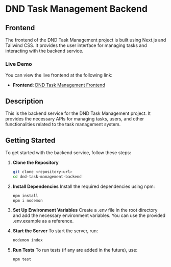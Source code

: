 # DND Task Management Backend

## Frontend

The frontend of the DND Task Management project is built using Next.js and Tailwind CSS. It provides the user interface for managing tasks and interacting with the backend service.

### Live Demo

You can view the live frontend at the following link:

- **Frontend**: [DND Task Management Frontend](https://dnd-task-management-b71ef.web.app/)

## Description

This is the backend service for the DND Task Management project. It provides the necessary APIs for managing tasks, users, and other functionalities related to the task management system.

## Getting Started

To get started with the backend service, follow these steps:

1. **Clone the Repository**

   ```bash
   git clone <repository-url>
   cd dnd-task-management-backend

   ```

2. **Install Dependencies**
   Install the required dependencies using npm:

   ```bash
   npm install
   npm i nodemon
   ```

3. **Set Up Environment Variables**
   Create a .env file in the root directory and add the necessary environment variables. You can use the provided .env.example as a reference.

4. **Start the Server**
   To start the server, run:

   ```bash
   nodemon index

   ```

5. **Run Tests**
   To run tests (if any are added in the future), use:

   ```bash
   npm test

   ```
